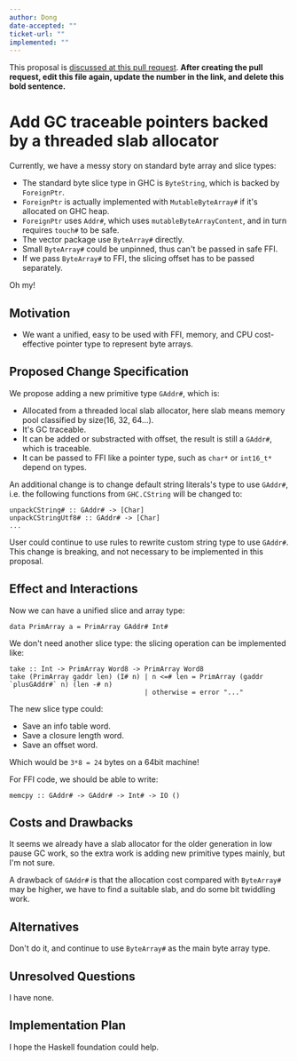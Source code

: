 ```yaml
---
author: Dong
date-accepted: ""
ticket-url: ""
implemented: ""
---
```


This proposal is [discussed at this pull request](https://github.com/ghc-proposals/ghc-proposals/pull/414).
**After creating the pull request, edit this file again, update the number in
the link, and delete this bold sentence.**

# Add GC traceable pointers backed by a threaded slab allocator

Currently, we have a messy story on standard byte array and slice types:

+ The standard byte slice type in GHC is `ByteString`, which is backed by `ForeignPtr`.
+ `ForeignPtr` is actually implemented with `MutableByteArray#` if it's allocated on GHC heap.
+ `ForeignPtr` uses `Addr#`, which uses `mutableByteArrayContent`, and in turn requires `touch#` to be safe.
+ The vector package use `ByteArray#` directly. 
+ Small `ByteArray#` could be unpinned, thus can't be passed in safe FFI.
+ If we pass `ByteArray#` to FFI, the slicing offset has to be passed separately.

Oh my!

## Motivation

+ We want a unified, easy to be used with FFI, memory, and CPU cost-effective pointer type to represent byte arrays. 

## Proposed Change Specification

We propose adding a new primitive type `GAddr#`, which is:

+ Allocated from a threaded local slab allocator, here slab means memory pool classified by size(16, 32, 64...).
+ It's GC traceable.
+ It can be added or substracted with offset, the result is still a `GAddr#`, which is traceable.
+ It can be passed to FFI like a pointer type, such as `char*` or `int16_t*` depend on types.

An additional change is to change default string literals's type to use `GAddr#`, i.e. the following functions from `GHC.CString` will be changed to:

```
unpackCString# :: GAddr# -> [Char]
unpackCStringUtf8# :: GAddr# -> [Char]
...
```

User could continue to use rules to rewrite custom string type to use `GAddr#`. This change is breaking, and not necessary to be implemented in this proposal.

## Effect and Interactions

Now we can have a unified slice and array type:

```
data PrimArray a = PrimArray GAddr# Int#
```

We don't need another slice type: the slicing operation can be implemented like:

```
take :: Int -> PrimArray Word8 -> PrimArray Word8
take (PrimArray gaddr len) (I# n) | n <=# len = PrimArray (gaddr `plusGAddr#` n) (len -# n)
                                  | otherwise = error "..."
```

The new slice type could:

+ Save an info table word.
+ Save a closure length word.
+ Save an offset word.

Which would be `3*8 = 24` bytes on a 64bit machine!

For FFI code, we should be able to write:

```
memcpy :: GAddr# -> GAddr# -> Int# -> IO ()
```

## Costs and Drawbacks

It seems we already have a slab allocator for the older generation in low pause GC work, so the extra work is adding new primitive types mainly, but I'm not sure.

A drawback of `GAddr#` is that the allocation cost compared with `ByteArray#` may be higher, we have to find a suitable slab, and do some bit twiddling work.

## Alternatives

Don't do it, and continue to use `ByteArray#` as the main byte array type.

## Unresolved Questions

I have none.

## Implementation Plan

I hope the Haskell foundation could help.
 
